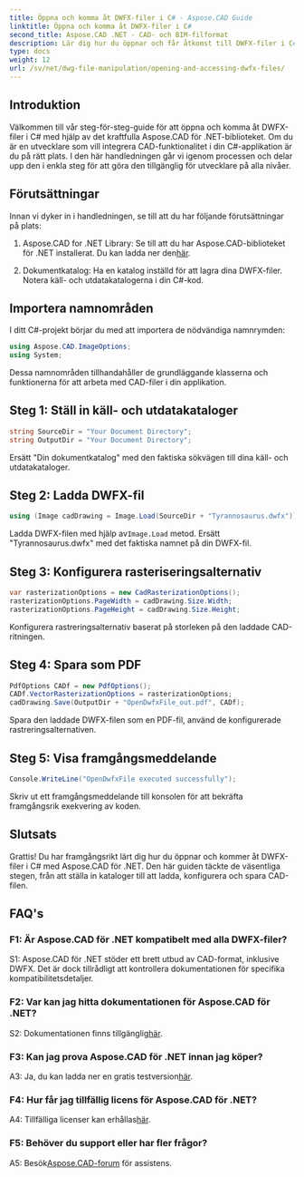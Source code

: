 ```yaml
---
title: Öppna och komma åt DWFX-filer i C# - Aspose.CAD Guide
linktitle: Öppna och komma åt DWFX-filer i C#
second_title: Aspose.CAD .NET - CAD- och BIM-filformat
description: Lär dig hur du öppnar och får åtkomst till DWFX-filer i C# med Aspose.CAD för .NET. Steg-för-steg-guide för sömlös integration i dina applikationer.
type: docs
weight: 12
url: /sv/net/dwg-file-manipulation/opening-and-accessing-dwfx-files/
---
```

## Introduktion

Välkommen till vår steg-för-steg-guide för att öppna och komma åt DWFX-filer i C# med hjälp av det kraftfulla Aspose.CAD för .NET-biblioteket. Om du är en utvecklare som vill integrera CAD-funktionalitet i din C#-applikation är du på rätt plats. I den här handledningen går vi igenom processen och delar upp den i enkla steg för att göra den tillgänglig för utvecklare på alla nivåer.

## Förutsättningar

Innan vi dyker in i handledningen, se till att du har följande förutsättningar på plats:

1.  Aspose.CAD for .NET Library: Se till att du har Aspose.CAD-biblioteket för .NET installerat. Du kan ladda ner den[här](https://releases.aspose.com/cad/net/).

2. Dokumentkatalog: Ha en katalog inställd för att lagra dina DWFX-filer. Notera käll- och utdatakatalogerna i din C#-kod.

## Importera namnområden

I ditt C#-projekt börjar du med att importera de nödvändiga namnrymden:

```csharp
using Aspose.CAD.ImageOptions;
using System;
```

Dessa namnområden tillhandahåller de grundläggande klasserna och funktionerna för att arbeta med CAD-filer i din applikation.

## Steg 1: Ställ in käll- och utdatakataloger

```csharp
string SourceDir = "Your Document Directory";
string OutputDir = "Your Document Directory";
```

Ersätt "Din dokumentkatalog" med den faktiska sökvägen till dina käll- och utdatakataloger.

## Steg 2: Ladda DWFX-fil

```csharp
using (Image cadDrawing = Image.Load(SourceDir + "Tyrannosaurus.dwfx"))
```

 Ladda DWFX-filen med hjälp av`Image.Load` metod. Ersätt "Tyrannosaurus.dwfx" med det faktiska namnet på din DWFX-fil.

## Steg 3: Konfigurera rasteriseringsalternativ

```csharp
var rasterizationOptions = new CadRasterizationOptions();
rasterizationOptions.PageWidth = cadDrawing.Size.Width;
rasterizationOptions.PageHeight = cadDrawing.Size.Height;
```

Konfigurera rastreringsalternativ baserat på storleken på den laddade CAD-ritningen.

## Steg 4: Spara som PDF

```csharp
PdfOptions CADf = new PdfOptions();
CADf.VectorRasterizationOptions = rasterizationOptions;
cadDrawing.Save(OutputDir + "OpenDwfxFile_out.pdf", CADf);
```

Spara den laddade DWFX-filen som en PDF-fil, använd de konfigurerade rastreringsalternativen.

## Steg 5: Visa framgångsmeddelande

```csharp
Console.WriteLine("OpenDwfxFile executed successfully");
```

Skriv ut ett framgångsmeddelande till konsolen för att bekräfta framgångsrik exekvering av koden.

## Slutsats

Grattis! Du har framgångsrikt lärt dig hur du öppnar och kommer åt DWFX-filer i C# med Aspose.CAD för .NET. Den här guiden täckte de väsentliga stegen, från att ställa in kataloger till att ladda, konfigurera och spara CAD-filen.

## FAQ's

### F1: Är Aspose.CAD för .NET kompatibelt med alla DWFX-filer?

S1: Aspose.CAD för .NET stöder ett brett utbud av CAD-format, inklusive DWFX. Det är dock tillrådligt att kontrollera dokumentationen för specifika kompatibilitetsdetaljer.

### F2: Var kan jag hitta dokumentationen för Aspose.CAD för .NET?

 S2: Dokumentationen finns tillgänglig[här](https://reference.aspose.com/cad/net/).

### F3: Kan jag prova Aspose.CAD för .NET innan jag köper?

 A3: Ja, du kan ladda ner en gratis testversion[här](https://releases.aspose.com/).

### F4: Hur får jag tillfällig licens för Aspose.CAD för .NET?

 A4: Tillfälliga licenser kan erhållas[här](https://purchase.aspose.com/temporary-license/).

### F5: Behöver du support eller har fler frågor?

A5: Besök[Aspose.CAD-forum](https://forum.aspose.com/c/cad/19) för assistens.
